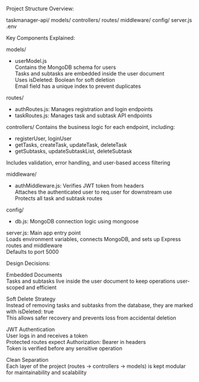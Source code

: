 Project Structure Overview:

taskmanager-api/
models/
controllers/
routes/
middleware/
config/
server.js
.env

Key Components Explained:

models/

- userModel.js  
  Contains the MongoDB schema for users  
  Tasks and subtasks are embedded inside the user document  
  Uses isDeleted: Boolean for soft deletion  
  Email field has a unique index to prevent duplicates

routes/

- authRoutes.js: Manages registration and login endpoints
- taskRoutes.js: Manages task and subtask API endpoints

controllers/
Contains the business logic for each endpoint, including:

- registerUser, loginUser
- getTasks, createTask, updateTask, deleteTask
- getSubtasks, updateSubtaskList, deleteSubtask

Includes validation, error handling, and user-based access filtering

middleware/

- authMiddleware.js: Verifies JWT token from headers  
  Attaches the authenticated user to req.user for downstream use  
  Protects all task and subtask routes

config/

- db.js: MongoDB connection logic using mongoose

server.js:
Main app entry point  
Loads environment variables, connects MongoDB, and sets up Express routes and middleware  
Defaults to port 5000

Design Decisions:

Embedded Documents  
Tasks and subtasks live inside the user document to keep operations user-scoped and efficient

Soft Delete Strategy  
Instead of removing tasks and subtasks from the database, they are marked with isDeleted: true  
This allows safer recovery and prevents loss from accidental deletion

JWT Authentication  
User logs in and receives a token  
Protected routes expect Authorization: Bearer <token> in headers  
Token is verified before any sensitive operation

Clean Separation  
Each layer of the project (routes → controllers → models) is kept modular for maintainability and scalability
